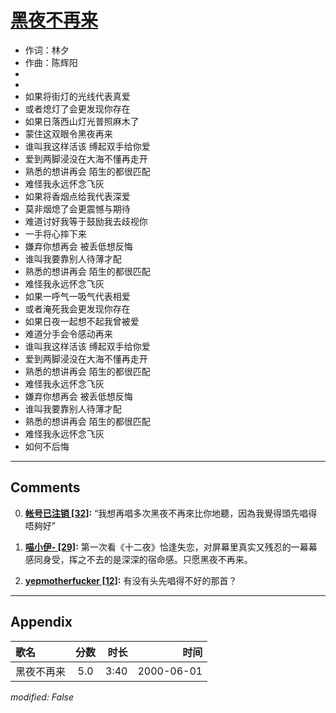 # [黑夜不再来](https://music.163.com/song?id=27506290)

* 作词：林夕
* 作曲：陈辉阳
*
*
* 如果将街灯的光线代表真爱
* 或者熄灯了会更发现你存在
* 如果日落西山灯光普照麻木了
* 蒙住这双眼令黑夜再来
* 谁叫我这样活该 缚起双手给你爱
* 爱到两脚浸没在大海不懂再走开
* 熟悉的想讲再会 陌生的都很匹配
* 难怪我永远怀念飞灰
* 如果将香烟点给我代表深爱
* 莫非烟熄了会更震憾与期待
* 难道讨好我等于鼓励我去歧视你
* 一手将心摔下来
* 嫌弃你想再会 被丢低想反悔
* 谁叫我要靠别人待薄才配
* 熟悉的想讲再会 陌生的都很匹配
* 难怪我永远怀念飞灰
* 如果一呼气一吸气代表相爱
* 或者淹死我会更发现你存在
* 如果日夜一起想不起我曾被爱
* 难道分手会令感动再来
* 谁叫我这样活该 缚起双手给你爱
* 爱到两脚浸没在大海不懂再走开
* 熟悉的想讲再会 陌生的都很匹配
* 难怪我永远怀念飞灰
* 嫌弃你想再会 被丢低想反悔
* 谁叫我要靠别人待薄才配
* 熟悉的想讲再会 陌生的都很匹配
* 难怪我永远怀念飞灰
* 如何不后悔


---

## Comments
0. **[帐号已注销 \[32\]](https://music.163.com/#/user/home?id=32831197):** “我想再唱多次黑夜不再來比你地聽，因為我覺得頭先唱得唔夠好”

1. **[喵小伊- \[29\]](https://music.163.com/#/user/home?id=44348679):** 第一次看《十二夜》恰逢失恋，对屏幕里真实又残忍的一幕幕感同身受，挥之不去的是深深的宿命感。只愿黑夜不再来。

2. **[yepmotherfucker \[12\]](https://music.163.com/#/user/home?id=45504333):** 有没有头先唱得不好的那首？



---

## Appendix

|歌名|分数|时长|时间|
|:---|:---:|---:|---:|
|黑夜不再来|5.0|3:40|2000-06-01

*modified: False*